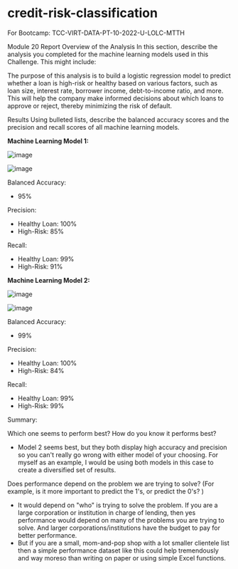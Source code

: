 # credit-risk-classification
For Bootcamp: TCC-VIRT-DATA-PT-10-2022-U-LOLC-MTTH

Module 20 Report 
Overview of the Analysis
In this section, describe the analysis you completed for the machine learning models used in this Challenge. This might include:

The purpose of this analysis is to build a logistic regression model to predict whether a loan is high-risk or healthy based on various factors, such as loan size, interest rate, borrower income, debt-to-income ratio, and more. This will help the company make informed decisions about which loans to approve or reject, thereby minimizing the risk of default.

Results
Using bulleted lists, describe the balanced accuracy scores and the precision and recall scores of all machine learning models.

**Machine Learning Model 1:**

![image](https://user-images.githubusercontent.com/97980927/226203353-45be630a-b183-4f4d-a8f7-5c828764e359.png)

![image](https://user-images.githubusercontent.com/97980927/226202989-4232eba0-a5aa-49de-9cbd-91408d7355e5.png)

Balanced Accuracy: 
* 95%

Precision:
* Healthy Loan: 100%
* High-Risk: 85%

Recall:
* Healthy Loan: 99%
* High-Risk: 91%



**Machine Learning Model 2:**

![image](https://user-images.githubusercontent.com/97980927/226203386-cc1ec4bb-31d0-4704-abf1-17f8ef10d822.png)

![image](https://user-images.githubusercontent.com/97980927/226203049-29f029c9-bf81-4201-be14-8b0c53e21560.png)

Balanced Accuracy: 
* 99%

Precision:
* Healthy Loan: 100%
* High-Risk: 84%

Recall:
* Healthy Loan: 99%
* High-Risk: 99%

Summary:


Which one seems to perform best? How do you know it performs best?
* Model 2 seems best, but they both display high accuracy and precision so you can't really go wrong with either model of your choosing. For myself as an example, I would be using both models in this case to create a diversified set of results.


Does performance depend on the problem we are trying to solve? (For example, is it more important to predict the 1's, or predict the 0's? )
* It would depend on "who" is trying to solve the problem. If you are a large corporation or institution in charge of lending, then yes performance would depend on many of the problems you are trying to solve. And larger corporations/institutions have the budget to pay for better performance.
* But if you are a small, mom-and-pop shop with a lot smaller clientele list then a simple performance dataset like this could help tremendously and way moreso than writing on paper or using simple Excel functions.
